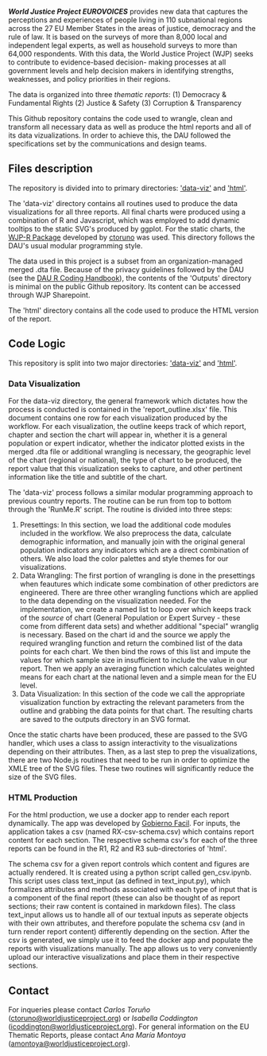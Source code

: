 **_World Justice Project EUROVOICES_** provides new data that captures the perceptions and 
experiences of people living in 110 subnational regions across the 27 EU Member States in the 
areas of justice, democracy and the rule of law. It is based on the surveys of more than 8,000
local and independent legal experts, as well as household surveys to more than 64,000 respondents.
With this data, the World Justice Project (WJP) seeks to contribute to evidence-based decision-
making processes at all government levels and help decision makers in identifying strengths,
weaknesses, and policy priorities in their regions. 

The data is organized into three _thematic reports_:
(1) Democracy & Fundamental Rights
(2) Justice & Safety
(3) Corruption & Transparency

This Github repository contains the code used to wrangle, clean and transform all necessary data
as well as produce the html reports and all of its data vizualizations. In order to achieve this,
the DAU followed the specifications set by the communications and design teams. 

## Files description
The repository is divided into to primary directories: ['data-viz'](https://github.com/WJP-DAU/EU-thematic-reports/tree/main/data-viz) and ['html'](https://github.com/WJP-DAU/EU-thematic-reports/tree/main/html).

The 'data-viz' directory contains all routines used to produce the data
visualizations for all three reports. All final charts were produced using a 
combination of R and Javascript, which was employed to add dynamic tooltips to the 
static SVG's produced by ggplot. For the static charts, the [WJP-R Package](https://github.com/ctoruno/WJPr) developed by [ctoruno](https://github.com/ctoruno) was used. This directory follows the DAU's usual
modular programming style.

The data used in this project is a subset from an organization-managed merged .dta
file. Because of the privacy guidelines followed by the DAU (see the 
[DAU R Coding Handbook](https://ctoruno.quarto.pub/wjp-r-handbook/)), the contents of 
the 'Outputs' directory is minimal on the public Github repository. Its content can be 
accessed through WJP Sharepoint.

The 'html' directory contains all the code used to produce the HTML version of the report.


## Code Logic
This repository is split into two major directories: ['data-viz'](https://github.com/WJP-DAU/EU-thematic-reports/tree/main/data-viz) and ['html'](https://github.com/WJP-DAU/EU-thematic-reports/tree/main/html). 


### Data Visualization
For the data-viz directory, the general framework which dictates how the process is conducted is contained in the 'report_outline.xlsx' file. This document contains one row for each visualization produced by the workflow. For each visualization, the outline keeps track of which report, chapter and section the chart will appear in, whether it is a general population or expert indicator, whether the indicator plotted exists in the merged .dta file or additional wrangling is necessary, the geographic level of the chart (regional or national), the type of chart to be produced, the report value that this visualization seeks to capture, and other pertinent information like the title and subtitle of the chart. 

The 'data-viz' process follows a similar modular programming approach to previous country reports. The routine can be run from top to bottom through the 'RunMe.R' script. The routine is divided into three steps:

1. Presettings: In this section, we load the additional code modules included in the workflow. We also preprocess the data, calculate demographic information, and manually join with the original general population indicators any indicators which are a direct combination of others. We also load the color palettes and style themes for our visualizations.
2. Data Wrangling: The first portion of wrangling is done in the presettings when feautures which indicate some combination of other predictors are engineered. There are three other wrangling functions which are applied to the data depending on the visualization needed. For the implementation, we create a named list to loop over which keeps track of the _source_ of chart (General Population or Expert Survey - these come from different data sets) and whether additional "special" wranglig is necessary. Based on the chart id and the source we apply the required wrangling function and return the combined list of the data points for each chart. We then bind the rows of this list and impute the
values for which sample size in insufficient to include the value in our report. Then we
apply an averaging function which calculates weighted means for each chart at the national leven
and a simple mean for the EU level.
3. Data Visualization: In this section of the code we call the appropriate visualization function by extracting the relevant parameters from the outline and grabbing the data points for that chart. The resulting charts are saved to the outputs directory in an SVG format.

Once the static charts have been produced, these are passed to the SVG handler, which uses a class to assign interactivity to the visualizations depending on their attributes. Then, as a last step to prep the visualizations, there are two Node.js routines that need to be run in order to optimize the XMLE tree of the SVG files. These two routines will significantly reduce the size of the SVG files.

### HTML Production

For the html production, we use a docker app to render each report dynamically. The app was developed by [Gobierno Facil](https://github.com/GobiernoFacil).
For inputs, the application takes a csv (named RX-csv-schema.csv) which contains report content for each section. The respective schema csv's for each of the 
three reports can be found in the R1, R2 and R3 sub-directories of 'html'.

The schema csv for a given report controls which content and figures are actually rendered. It is created using a python script called gen_csv.ipynb. This script uses class text_input (as defined in text_input.py), which formalizes attributes and methods associated with each type of input
that is a component of the final report (these can also be thought of as report sections; their raw content is contained in markdown files).
The class text_input allows us to handle all of our textual inputs as seperate objects with their own attributes, 
and therefore populate the schema csv (and in turn render report content) differently depending on the section. After the csv is generated, we simply use it to feed
the docker app and populate the reports with visualizations manually. The app allows us to very conveniently upload our interactive 
visualizations and place them in their respective sections.


## Contact
For inqueries please contact _Carlos Toruño_ (ctoruno@worldjusticeproject.org) or 
_Isabella Coddington_ (icoddington@worldjusticeproject.org). For general information
on the EU Thematic Reports, please contact _Ana María Montoya_ 
(amontoya@worldjusticeproject.org).




